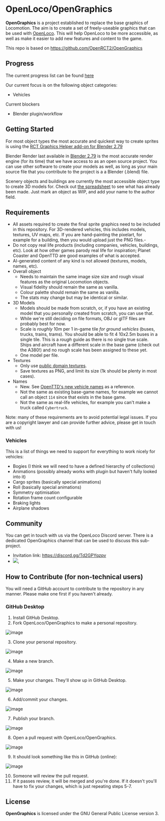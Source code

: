 # OpenLoco/OpenGraphics

**OpenGraphics** is a project established to replace the base graphics of Locomotion. The aim is to create a set of freely-useable graphics that can be used with [OpenLoco](https://github.com/OpenLoco/OpenLoco). This will help OpenLoco to be more accessible, as well as make it easier to add new features and content to the game.

This repo is based on https://github.com/OpenRCT2/OpenGraphics

## Progress

The current progress list can be found [here](https://docs.google.com/spreadsheets/d/1zyBDPd3A3Y6V_JwLgJM-HWvLoT4YG7c1Mf0cWVYPZGs/edit?gid=1386834576#gid=1386834576)

Our current focus is on the following object categories:
- Vehicles

Current blockers
- Blender plugin/workflow

## Getting Started

For most object types the most accurate and quickest way to create sprites is using the [RCT Graphics Helper add-on for Blender 2.79](https://github.com/oli414/Blender-RCT-Graphics)

Blender Render last available in [Blender 2.79](https://www.blender.org/download/previous-versions/) is the most accurate render engine (for its time) that we have access to as an open source project.
You can use other software to create your models as well, as long as your main source file that you contribute to the project is a a Blender (.blend) file.

Scenery objects and buildings are currently the most accessible object type to create 3D models for. Check out [the spreadsheet](https://docs.google.com/spreadsheets/d/1zyBDPd3A3Y6V_JwLgJM-HWvLoT4YG7c1Mf0cWVYPZGs/edit?gid=1386834576#gid=1386834576) to see what has already been made. Just mark an object as WIP, and add your name to the author field.

## Requirements

- All assets required to create the final sprite graphics need to be included in this repository. For 3D-rendered vehicles, this includes models, textures, UV maps, etc. If you are hand-painting the pixelart, for example for a building, then you would upload just the PNG files.- 
- Do not copy real life products (including companies, vehicles, buildings, etc). Look at how other games parody real life for inspiration; Planet Coaster and OpenTTD are good examples of what is accepted.
- AI-generated content of any kind is not allowed (textures, models, names, etc).
- Overall object
  - Needs to maintain the same image size size and rough visual features as the original Locomotion objects.
  - Visual fidelity should remain the same as vanilla.
  - Colour palette should remain the same as vanilla.
  - The stats may change but may be identical or similar.
- 3D Models
  - Models should be made from scratch, or, if you have an existing model that you personally created from scratch, you can use that.
  - While we're still deciding on file formats, OBJ or glTF files are probably best for now.
  - Scale is *roughly* 10m per 1 in-game tile *for ground vehicles* (buses, trucks, trains, trams). You should be able to fit 4 10x2.5m buses in a single tile. This is a *rough* guide as there is no single true scale. Ships and aircraft have a different scale in the base game (check out the A380!) and no rough scale has been assigned to these yet.
  - One model per file.
- Textures 
  - Only use [public domain textures](https://www.cgbookcase.com/textures).
  - Save textures as PNG, and limit its size (1k should be plenty in most cases).
- Names
  -  New. See [OpenTTD's new vehicle names](https://wiki.openttd.org/en/Manual/Trains) as a reference.
  -  Not the same as existing base-game names, for example we cannot call an object `114` since that exists in the base game.
  -  Not the same as real-life vehicles, for example you can't make a truck called `Cybertruck`.

Note: many of these requirements are to avoid potential legal issues. If you are a copyright lawyer and can provide further advice, please get in touch with us!

### Vehicles

This is a list of things we need to support for everything to work nicely for vehicles:
- Bogies (I think we will need to have a defined hierarchy of collections)
- Animations (possibly already works with plugin but haven't fully looked into it)
- Cargo sprites (basically special animations)
- Roll (basically special animations)
- Symmetry optimisation
- Rotation frame count configurable
- Braking lights
- Airplane shadows

## Community

You can get in touch with us via the OpenLoco Discord server. There is a dedicated OpenGraphics channel that can be used to discuss this sub-project.
- Invitation link: https://discord.gg/Td2GPYqzpv
- [![](https://img.shields.io/discord/689445672390361176?label=OpenLoco%2Fgraphics)](https://discordapp.com/channels/689445672390361176/1276903199885758535),

## How to Contribute (for non-technical users)

You will need a GitHub account to contribute to the repository in any manner. Please make one first if you haven't already.

### GitHub Desktop

1. Install GitHub Desktop.
2. Fork OpenLoco/OpenGraphics to make a personal repository.

![image](https://github.com/user-attachments/assets/6631275e-e7e7-444a-9850-fdd997adb5e8)

3. Clone your personal repository.

![image](https://github.com/user-attachments/assets/6ed7c863-d6f1-48d6-948e-a1fd5dc1b746)

4. Make a new branch.

  ![image](https://github.com/user-attachments/assets/2f834142-16c4-4de6-9684-b810207d070f)
  
5. Make your changes. They'll show up in GitHub Desktop.

  ![image](https://github.com/user-attachments/assets/1d0a8137-ea09-4232-88a2-615226cc55c4)
  
6. Add/commit your changes.

  ![image](https://github.com/user-attachments/assets/8c08bf07-14ef-42b1-a2fb-bcae4421f96c)
  
7. Publish your branch.

  ![image](https://github.com/user-attachments/assets/9b60eaa0-8d2a-419a-8e16-7cfa222c86ad)
  
8. Open a pull request with OpenLoco/OpenGraphics.

  ![image](https://github.com/user-attachments/assets/bad84247-b9db-4dd2-a7b8-ec5c7f3b4c43)

9. It should look something like this in GitHub (online):

![image](https://github.com/user-attachments/assets/8a6d03d5-f11c-48a3-ae84-6e429423372c)

  
10. Someone will review the pull request.
11. If it passes review, it will be merged and you're done. If it doesn't you'll have to fix your changes, which is just repeating steps 5-7.

## License

**OpenGraphics** is licensed under the GNU General Public License version 3.
